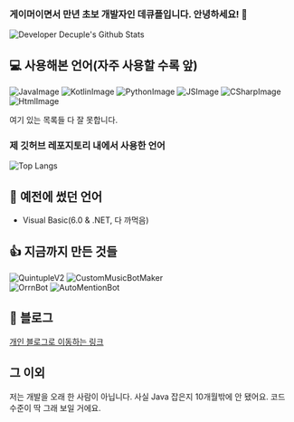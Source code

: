 ### 게이머이면서 만년 초보 개발자인 데큐플입니다. 안녕하세요! 👋

![Developer Decuple's Github Stats](https://github-readme-stats.vercel.app/api?username=playerdecuple&bg_color=30,e96443,904e95&title_color=fff&text_color=fff)

## 💻 사용해본 언어(자주 사용할 수록 앞)
![JavaImage](https://icon-icons.com/icons2/2415/PNG/32/java_original_wordmark_logo_icon_146459.png)
![KotlinImage](https://icon-icons.com/icons2/2107/PNG/32/file_type_kotlin_icon_130487.png)
![PythonImage](https://icon-icons.com/icons2/112/PNG/32/python_18894.png)
![JSImage](https://icon-icons.com/icons2/2108/PNG/32/javascript_icon_130900.png)
![CSharpImage](https://icon-icons.com/icons2/2415/PNG/32/csharp_original_logo_icon_146578.png)
![HtmlImage](https://icon-icons.com/icons2/2107/PNG/32/file_type_html_icon_130541.png)

여기 있는 목록들 다 잘 못합니다.

### 제 깃허브 레포지토리 내에서 사용한 언어
![Top Langs](https://github-readme-stats.vercel.app/api/top-langs/?username=playerdecuple&layout=compact&bg_color=30,e96443,904e95&title_color=fff&text_color=fff)


## 📜 예전에 썼던 언어
* Visual Basic(6.0 & .NET, 다 까먹음)

## 👍 지금까지 만든 것들
![QuintupleV2](https://github-readme-stats.vercel.app/api/pin?username=playerdecuple&repo=QuintupleV2&title_color=fff&icon_color=f9f9f9&text_color=9f9f9f&bg_color=151515)
![CustomMusicBotMaker](https://github-readme-stats.vercel.app/api/pin?username=playerdecuple&repo=Custom-MusicBot-Maker&title_color=fff&icon_color=f9f9f9&text_color=9f9f9f&bg_color=151515)  
![OrrnBot](https://github-readme-stats.vercel.app/api/pin?username=playerdecuple&repo=OrrnBotPython&title_color=fff&icon_color=f9f9f9&text_color=9f9f9f&bg_color=151515)
![AutoMentionBot](https://github-readme-stats.vercel.app/api/pin?username=playerdecuple&repo=AutoMentionBot&title_color=fff&icon_color=f9f9f9&text_color=9f9f9f&bg_color=151515)

## 💬 블로그
[개인 블로그로 이동하는 링크](https://playerdecuple.github.io/)
  
  
## 그 이외
저는 개발을 오래 한 사람이 아닙니다. 사실 Java 잡은지 10개월밖에 안 됐어요. 코드 수준이 딱 그래 보일 거에요.

<!--
**playerdecuple/playerdecuple** is a ✨ _special_ ✨ repository because its `README.md` (this file) appears on your GitHub profile.

Here are some ideas to get you started:

- 🔭 I’m currently working on ...
- 🌱 I’m currently learning ...
- 👯 I’m looking to collaborate on ...
- 🤔 I’m looking for help with ...
- 💬 Ask me about ...
- 📫 How to reach me: ...
- 😄 Pronouns: ...
- ⚡ Fun fact: ...
-->
